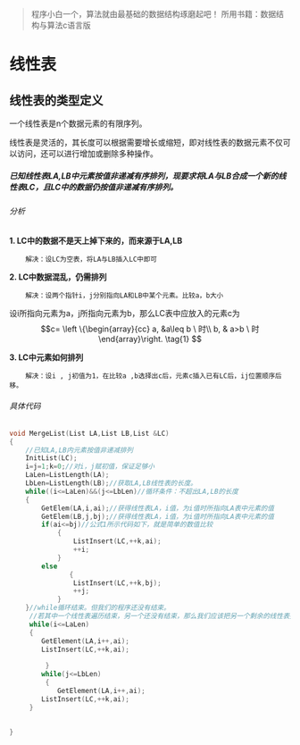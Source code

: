﻿
> 程序小白一个，算法就由最基础的数据结构琢磨起吧！
> 所用书籍：数据结构与算法c语言版


# 线性表
## 线性表的类型定义
一个线性表是n个数据元素的有限序列。

线性表是灵活的，其长度可以根据需要增长或缩短，即对线性表的数据元素不仅可以访问，还可以进行增加或删除多种操作。

#####  已知线性表LA,LB中元素按值非递减有序排列，现要求将LA与LB合成一个新的线性表LC，且LC中的数据仍按值非递减有序排列。

######  分析

 **1. LC中的数据不是天上掉下来的，而来源于LA,LB**
 
        解决：设LC为空表，将LA与LB插入LC中即可
 
 **2. LC中数据混乱，仍需排列**
 
        解决：设两个指针i，j分别指向LA和LB中某个元素。比较a，b大小
        
   设i所指向元素为a，j所指向元素为b，那么LC表中应放入的元素c为   
$$c= 
\left \{\begin{array}{cc}
a, &a\leq b \ 时\\
b, & a>b \ 时
\end{array}\right.
\tag{1}
$$  

**3. LC中元素如何排列**

        解决：设i , j初值为1，在比较a ,b选择出c后，元素c插入已有LC后，ij位置顺序后移。



###### 具体代码
```c
void MergeList(List LA,List LB,List &LC)
{
	//已知LA,LB内元素按值非递减排列
	InitList(LC);
	i=j=1;k=0;//对i，j赋初值，保证足够小
	LaLen=ListLength(LA);
	LbLen=ListLength(LB);//获取LA,LB线性表的长度。
	while((i<=LaLen)&&(j<=LbLen)//循环条件：不超出LA,LB的长度
	{
		GetElem(LA,i,ai);//获得线性表LA，i值，为i值时所指向LA表中元素的值
		GetElem(LB,j,bj);//获得线性表LA，i值，为i值时所指向LA表中元素的值
		if(ai<=bj)//公式1所示代码如下，就是简单的数值比较
			{
				ListInsert(LC,++k,ai);
				++i;
			}
		else
		       {
				ListInsert(LC,++k,bj);
				++j;
			}
	}//while循环结束。但我们的程序还没有结束。
	 //若其中一个线性表遍历结束，另一个还没有结束，那么我们应该把另一个剩余的线性表接在LC后
	 while(i<=LaLen)
	 {
	 	GetElement(LA,i++,ai);
	 	ListInsert(LC,++k,ai);
		
     	 }
     	while(j<=LbLen)
     	 {  
     		GetElement(LA,i++,ai);
   		ListInsert(LC,++k,ai);
	 }
	
	
}
```



